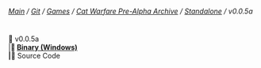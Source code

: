 ﻿###### [Main](https://pikakid98.github.io) / [Git](https://git-pikakid98.github.io) / [Games](https://git-pikakid98.github.io/games) / [Cat Warfare Pre-Alpha Archive](https://git-pikakid98.github.io/games/cat-warfare-pre-alpha-archive) / [Standalone](https://git-pikakid98.github.io/games/cat-warfare-pre-alpha-archive/standalone) / v0.0.5a
<h1></h1>

📂 v0.0.5a
\
|____📁 [Binary (Windows)](https://github.com/Git-Pikakid98/cat-warfare-pre-alpha-archive/releases/download/v0.0.5a/Cat.Warfare.V0.0.5a.Pre-Alpha.7z)
\
|____📁 Source Code
